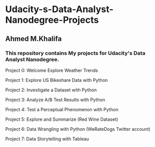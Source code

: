 # Udacity-s-Data-Analyst-Nanodegree-Projects

## Ahmed M.Khalifa

### This repository contains My projects for Udacity's Data Analyst Nanodegree.

Project 0: Welcome Explore Weather Trends

Project 1: Explore US Bikeshare Data with Python

Project 2: Investigate a Dataset with Python

Project 3: Analyze A/B Test Results with Python 

Project 4: Test a Perceptual Phenomenon with Python

Project 5: Explore and Summarize (Red Wine Dataset)

Project 6: Data Wrangling with Python (WeRateDogs Twitter account)

Project 7: Data Storytelling with Tableau
